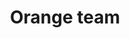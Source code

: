 ---
title: Orange team
excerpt: Post written whilst I was an interaction designer on the Orange team.
---